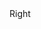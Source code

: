 <div style='position:relative'>
  <div style='top:8px;right:16px;position:absolute>Left</div>
  <div style='top:8px;left:16px;position:absolute>Right</div>
</div>
<!--
Hola
<br>
<a href='https://semaphoreci.com/hiebra/site-test' style='top:400px;right:400px;position:absolute;border:1px solid black'>
  <img src='https://semaphoreci.com/api/v1/hiebra/site-test/branches/master/badge.svg' alt='Build Status'>
</a>
<a href='http://softalks.github.io/site-test/apidocs/index.html' style='top:400px;left:400px;position:absolute;border:1px solid black'> 
  <img src='http://www.konakart.com/wp-content/uploads/2014/11/javadoc.png' alt='Javadoc pages'>
</a>
-->
